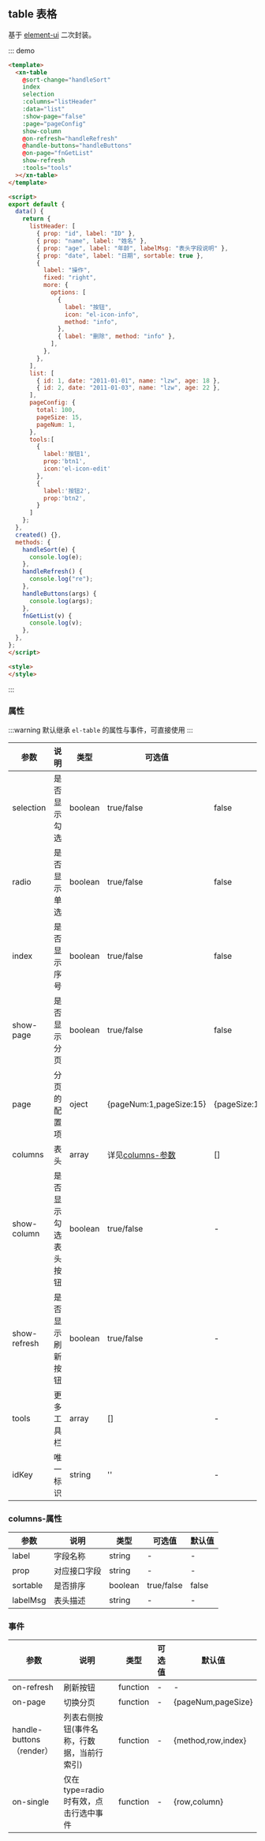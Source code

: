 ## table 表格 
基于 [element-ui](https://element.eleme.cn/#/zh-CN/component/table) 二次封装。

::: demo 
```html
<template>
  <xn-table
    @sort-change="handleSort"
    index
    selection
    :columns="listHeader"
    :data="list"
    :show-page="false"
    :page="pageConfig"
    show-column
    @on-refresh="handleRefresh"
    @handle-buttons="handleButtons"
    @on-page="fnGetList"
    show-refresh
    :tools="tools"
  ></xn-table>
</template>

<script>
export default {
  data() {
    return {
      listHeader: [
        { prop: "id", label: "ID" },
        { prop: "name", label: "姓名" },
        { prop: "age", label: "年龄", labelMsg: "表头字段说明" },
        { prop: "date", label: "日期", sortable: true },
        {
          label: "操作",
          fixed: "right",
          more: {
            options: [
              {
                label: "按钮",
                icon: "el-icon-info",
                method: "info",
              },
              { label: "删除", method: "info" },
            ],
          },
        },
      ],
      list: [
        { id: 1, date: "2011-01-01", name: "lzw", age: 18 },
        { id: 2, date: "2011-01-03", name: "lzw", age: 22 },
      ],
      pageConfig: {
        total: 100,
        pageSize: 15,
        pageNum: 1,
      },
      tools:[
        {
          label:'按钮1',
          prop:'btn1',
          icon:'el-icon-edit'
        },
        {
          label:'按钮2',
          prop:'btn2',
        }
      ]
    };
  },
  created() {},
  methods: {
    handleSort(e) {
      console.log(e);
    },
    handleRefresh() {
      console.log("re");
    },
    handleButtons(args) {
      console.log(args);
    },
    fnGetList(v) {
      console.log(v);
    },
  },
};
</script>

<style>
</style>

```
:::

### 属性

:::warning 
默认继承 `el-table` 的属性与事件，可直接使用
:::

| 参数        | 说明                 | 类型    | 可选值                               | 默认值                          |
| ----------- | -------------------- | ------- | ------------------------------------ | ------------------------------- |
| selection   | 是否显示勾选         | boolean | true/false                           | false                           |
| radio       | 是否显示单选         | boolean | true/false                           | false                           |
| index       | 是否显示序号         | boolean | true/false                           | false                           |
| show-page   | 是否显示分页         | boolean | true/false                           | false                           |
| page        | 分页的配置项         | oject   | {pageNum:1,pageSize:15}              | {pageSize:15,pageNum:1,total:0} |
| columns     | 表头                 | array   | 详见[columns-参数](#columns-can-shu) | []                              |
| show-column | 是否显示勾选表头按钮 | boolean | true/false                           | -                               |
| show-refresh | 是否显示刷新按钮 | boolean | true/false                           | -                               |
| tools | 更多工具栏 | array | []                           | -                               |
| idKey | 唯一标识 | string | ''                           | -                               |


### columns-属性
| 参数     | 说明         | 类型    | 可选值     | 默认值 |
| -------- | ------------ | ------- | ---------- | ------ |
| label    | 字段名称     | string  | -          | -      |
| prop     | 对应接口字段 | string  | -          | -      |
| sortable | 是否排序     | boolean | true/false | false  |
| labelMsg | 表头描述     | string  | -          | -      |

### 事件
| 参数     | 说明         | 类型    | 可选值     | 默认值 |
| -------- | ------------ | ------- | ---------- | ------ |
| on-refresh    | 刷新按钮     | function  | -          | -      |
| on-page    | 切换分页     | function  | -          | {pageNum,pageSize}      |
| handle-buttons （render）   | 列表右侧按钮(事件名称，行数据，当前行索引)     | function  | -          | {method,row,index}      |
| on-single   | 仅在type=radio时有效，点击行选中事件     | function  | -          | {row,column}      |
